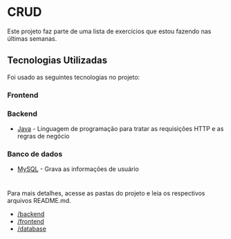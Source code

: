 # CRUD
Este projeto faz parte de uma lista de exercícios que estou fazendo nas últimas semanas.

## Tecnologias Utilizadas
Foi usado as seguintes tecnologias no projeto:

### Frontend


### Backend
* [Java](https://dev.java/) - Linguagem de programação para tratar as requisições HTTP e as regras de negócio

### Banco de dados
* [MySQL](https://www.mysql.com/) - Grava as informações de usuário

#
Para mais detalhes, acesse as pastas do projeto e leia os respectivos arquivos README.md.  
* [/backend](https://github.com/FabricioFodi/projeto-java-web/tree/main/backend)
* [/frontend](https://github.com/FabricioFodi/projeto-java-web/tree/main/frontend/projeto_java_web)
* [/database](https://github.com/FabricioFodi/projeto-java-web/tree/main/database)